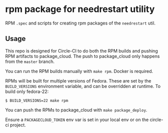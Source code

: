 rpm package for needrestart utility
===================================

RPM `.spec` and scripts for creating rpm packages of the `needrestart` util.

Usage
-----

This repo is designed for Circle-CI to do both the RPM builds and pushing
RPM artifacts to package_cloud. The push to package_cloud only happens from the `master` branch.

You can run the RPM builds manually with `make rpm`. Docker is required.

RPMs will be built for multiple versions of Fedora. These are set by the `BUILD_VERSIONS`
environment variable, and can be overridden at runtime. To build only fedora-22:

    $ BUILD_VERSIONS=22 make rpm

You can push the RPMs to package_cloud with `make package_deploy`.

Ensure a `PACKAGECLOUD_TOKEN` env var is set in your local env or on the circle-ci project.
